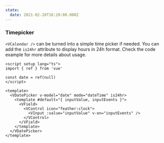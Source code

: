 ```yaml
---
state:
  date: 2021-02-28T16:20:00.000Z
---
```


### Timepicker

`<VCalendar />` can be turned into a simple time picker if needed.
You can add the `is24hr` attribute to display hours in 24h format.
Check the code example for more details about usage.

<!--code-->

```vue
<script setup lang="ts">
import { ref } from 'vue'

const date = ref(null)
</script>

<template>
  <VDatePicker v-model="date" mode="dateTime" is24hr>
    <template #default="{ inputValue, inputEvents }">
      <VField>
        <VControl icon="feather:clock">
          <VInput :value="inputValue" v-on="inputEvents" />
        </VControl>
      </VField>
    </template>
  </VDatePicker>
</template>
```

<!--/code-->

<!--example-->

<VDatePicker v-model="frontmatter.state.date" color="green" mode="time" is24hr>
  <template #default="{ inputValue, inputEvents }">
    <VField>
      <VControl icon="feather:clock">
        <VInput :value="inputValue" v-on="inputEvents" />
      </VControl>
    </VField>
  </template>
</VDatePicker>

<!--/example-->
